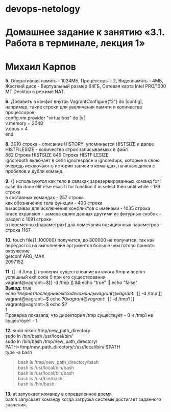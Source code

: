 # devops-netology

# Домашнее задание к занятию «3.1. Работа в терминале, лекция 1»
# Михаил Карпов


**5.** Оперативная память - 1024МБ, Процессоры - 2, Видеопамять - 4МБ, Жесткий диск - Виртуальный размер 64ГБ, Сетевая карта Intel PRO/1000 MT Desktop в режиме NAT.

**6.** Добавить в конфиг внутрь VagrantConfigure("2") do |config|, например, такие строки для увеличения памяти и количества процессоров:  
	config.vm.provider "virtualbox" do |v|  
  		v.memory = 2048  
  		v.cpus = 4  
	end

**8.** 3010 строка - описание HISTORY, упоминается HISTSIZE и далее HISTFILESIZE - количество строк записываемых в файл  
862 Строка HISTSIZE
846 Строка HISTFILESIZE  
ignoreboth включает в себя ignorespace и ignoredups, которые в свою очередь исключают в истории записи о командах, начинающихся с пробелов и дубли команд.

**9.** {} используются
как тело в связках зарезервированных команд for ! case do done elif else esac fi for function if in select then until while - 179 строка   
в составных командах - 257 строка  
как обозначение тела функции - 400 строка  
в массивах для исключения конфликтов с именами - 1035 строка  
brace expansion - замена одних данных другими из фигурных скобок - раздел с 1091 строки  
в переменных(параметрах) для помечания позиционных параметров - строка 1167

**10.** touch file{1..100000} получится, до 300000 не получится, так как передастся на выполнение аргументов больше чем готово  принять окружение   
getconf ARG_MAX  
2097152


**11.** \[[ -d /tmp ]] проверит существование каталога /tmp и вернет успешный exit code 0 при его существовании  
vagrant@vagrant:~$\[[ -d /tmp ]] && echo "true" || echo "false"      
**Вывод:** true      
echo $? вернет последний exit code команды  
vagrant@vagrant:~$ \[[ -d /tmp ]]  
vagrant@vagrant:~$ echo $?  
0  
vagrant@vagrant:~$ \[[ -d /tmp1 ]]  
vagrant@vagrant:~$ echo $?  
1  
Проверка показала, что директория /tmp существует - 0 и /tmp1 не существует - 1.

**12.** sudo mkdir /tmp/new_path_directory  
sudo ln /bin/bash /usr/local/bin/  
sudo ln /bin/bash /tmp/new_path_directory/  
PATH=/tmp/new_path_directory/:/usr/local/bin/:$PATH  
type -a bash  
>bash is /tmp/new_path_directory/bash  
>bash is /usr/local/bin/bash  
>bash is /usr/local/bin/bash  
>bash is /usr/bin/bash  
>bash is /bin/bash

**13.** at запускает команду в определенное время  
batch запускает команду когда загрузка системы достигает заданного значения.
